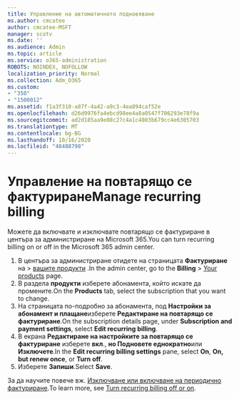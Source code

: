 ```yaml
---
title: Управление на автоматичното подновяване
ms.author: cmcatee
author: cmcatee-MSFT
manager: scotv
ms.date: ''
ms.audience: Admin
ms.topic: article
ms.service: o365-administration
ROBOTS: NOINDEX, NOFOLLOW
localization_priority: Normal
ms.collection: Adm_O365
ms.custom:
- "350"
- "1500012"
ms.assetid: f1a3f310-a87f-4a42-a9c3-4ea894caf52e
ms.openlocfilehash: d26d9976fa4ebcd98ee4a8a0547f706293e78f9a
ms.sourcegitcommit: ad2d185aa9e08c27c4a1c4803b679cc4e6305703
ms.translationtype: MT
ms.contentlocale: bg-BG
ms.lasthandoff: 10/16/2020
ms.locfileid: "48488798"
---
```

# <a name="manage-recurring-billing"></a><span data-ttu-id="c28b6-102">Управление на повтарящо се фактуриране</span><span class="sxs-lookup"><span data-stu-id="c28b6-102">Manage recurring billing</span></span>

<span data-ttu-id="c28b6-103">Можете да включвате и изключвате повтарящо се фактуриране в центъра за администриране на Microsoft 365.</span><span class="sxs-lookup"><span data-stu-id="c28b6-103">You can turn recurring billing on or off in the Microsoft 365 admin center.</span></span>
  
1. <span data-ttu-id="c28b6-104">В центъра за администриране отидете на страницата **Фактуриране** на \> [вашите продукти](https://go.microsoft.com/fwlink/p/?linkid=842054) .</span><span class="sxs-lookup"><span data-stu-id="c28b6-104">In the admin center, go to the **Billing** \> [Your products](https://go.microsoft.com/fwlink/p/?linkid=842054) page.</span></span>
2. <span data-ttu-id="c28b6-105">В раздела **продукти** изберете абонамента, който искате да промените.</span><span class="sxs-lookup"><span data-stu-id="c28b6-105">On the **Products** tab, select the subscription that you want to change.</span></span>
3. <span data-ttu-id="c28b6-106">На страницата по-подробно за абонамента, под **Настройки за абонамент и плащане**изберете **Редактиране на повтарящо се фактуриране**.</span><span class="sxs-lookup"><span data-stu-id="c28b6-106">On the subscription details page, under **Subscription and payment settings**, select **Edit recurring billing**.</span></span>
4. <span data-ttu-id="c28b6-107">В екрана **Редактиране на настройките за повтарящо се фактуриране** изберете **вкл**., **но Подновете еднократно**или **Изключете**.</span><span class="sxs-lookup"><span data-stu-id="c28b6-107">In the **Edit recurring billing settings** pane, select **On**, **On, but renew once**, or **Turn off**.</span></span>
5. <span data-ttu-id="c28b6-108">Изберете **Запиши**.</span><span class="sxs-lookup"><span data-stu-id="c28b6-108">Select **Save**.</span></span>

<span data-ttu-id="c28b6-109">За да научите повече вж. [Изключване или включване на периодично фактуриране](https://docs.microsoft.com/microsoft-365/commerce/subscriptions/renew-your-subscription#turn-recurring-billing-off-or-on).</span><span class="sxs-lookup"><span data-stu-id="c28b6-109">To learn more, see [Turn recurring billing off or on](https://docs.microsoft.com/microsoft-365/commerce/subscriptions/renew-your-subscription#turn-recurring-billing-off-or-on).</span></span>